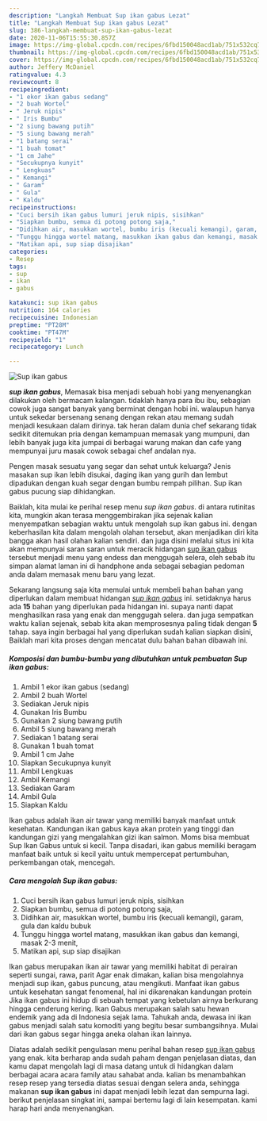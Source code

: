 ```yaml
---
description: "Langkah Membuat Sup ikan gabus Lezat"
title: "Langkah Membuat Sup ikan gabus Lezat"
slug: 386-langkah-membuat-sup-ikan-gabus-lezat
date: 2020-11-06T15:55:30.857Z
image: https://img-global.cpcdn.com/recipes/6fbd150048acd1ab/751x532cq70/sup-ikan-gabus-foto-resep-utama.jpg
thumbnail: https://img-global.cpcdn.com/recipes/6fbd150048acd1ab/751x532cq70/sup-ikan-gabus-foto-resep-utama.jpg
cover: https://img-global.cpcdn.com/recipes/6fbd150048acd1ab/751x532cq70/sup-ikan-gabus-foto-resep-utama.jpg
author: Jeffery McDaniel
ratingvalue: 4.3
reviewcount: 8
recipeingredient:
- "1 ekor ikan gabus sedang"
- "2 buah Wortel"
- " Jeruk nipis"
- " Iris Bumbu"
- "2 siung bawang putih"
- "5 siung bawang merah"
- "1 batang serai"
- "1 buah tomat"
- "1 cm Jahe"
- "Secukupnya kunyit"
- " Lengkuas"
- " Kemangi"
- " Garam"
- " Gula"
- " Kaldu"
recipeinstructions:
- "Cuci bersih ikan gabus lumuri jeruk nipis, sisihkan"
- "Siapkan bumbu, semua di potong potong saja,"
- "Didihkan air, masukkan wortel, bumbu iris (kecuali kemangi), garam, gula dan kaldu bubuk"
- "Tunggu hingga wortel matang, masukkan ikan gabus dan kemangi, masak 2-3 menit,"
- "Matikan api, sup siap disajikan"
categories:
- Resep
tags:
- sup
- ikan
- gabus

katakunci: sup ikan gabus 
nutrition: 164 calories
recipecuisine: Indonesian
preptime: "PT28M"
cooktime: "PT47M"
recipeyield: "1"
recipecategory: Lunch

---
```



![Sup ikan gabus](https://img-global.cpcdn.com/recipes/6fbd150048acd1ab/751x532cq70/sup-ikan-gabus-foto-resep-utama.jpg)

<b><i>sup ikan gabus</i></b>, Memasak bisa menjadi sebuah hobi yang menyenangkan dilakukan oleh bermacam kalangan. tidaklah hanya para ibu ibu, sebagian cowok juga sangat banyak yang berminat dengan hobi ini. walaupun hanya untuk sekedar bersenang senang dengan rekan atau memang sudah menjadi kesukaan dalam dirinya. tak heran dalam dunia chef sekarang tidak sedikit ditemukan pria dengan kemampuan memasak yang mumpuni, dan lebih banyak juga kita jumpai di berbagai warung makan dan cafe yang mempunyai juru masak cowok sebagai chef andalan nya.

Pengen masak sesuatu yang segar dan sehat untuk keluarga? Jenis masakan sup ikan lebih disukai, daging ikan yang gurih dan lembut dipadukan dengan kuah segar dengan bumbu rempah pilihan. Sup ikan gabus pucung siap dihidangkan.

Baiklah, kita mulai ke perihal resep menu <i>sup ikan gabus</i>. di antara rutinitas kita, mungkin akan terasa menggembirakan jika sejenak kalian menyempatkan sebagian waktu untuk mengolah sup ikan gabus ini. dengan keberhasilan kita dalam mengolah olahan tersebut, akan menjadikan diri kita bangga akan hasil olahan kalian sendiri. dan juga disini melalui situs ini kita akan mempunyai saran saran untuk meracik hidangan <u>sup ikan gabus</u> tersebut menjadi menu yang endess dan menggugah selera, oleh sebab itu simpan alamat laman ini di handphone anda sebagai sebagian pedoman anda dalam memasak menu baru yang lezat.


Sekarang langsung saja kita memulai untuk membeli bahan bahan yang diperlukan dalam membuat hidangan <u><i>sup ikan gabus</i></u> ini. setidaknya harus ada <b>15</b> bahan yang diperlukan pada hidangan ini. supaya nanti dapat menghasilkan rasa yang enak dan menggugah selera. dan juga sempatkan waktu kalian sejenak, sebab kita akan memprosesnya paling tidak dengan <b>5</b> tahap. saya ingin berbagai hal yang diperlukan sudah kalian siapkan disini, Baiklah mari kita proses dengan mencatat dulu bahan bahan dibawah ini.

<!--inarticleads1-->

##### Komposisi dan bumbu-bumbu yang dibutuhkan untuk pembuatan Sup ikan gabus:

1. Ambil 1 ekor ikan gabus (sedang)
1. Ambil 2 buah Wortel
1. Sediakan  Jeruk nipis
1. Gunakan  Iris Bumbu
1. Gunakan 2 siung bawang putih
1. Ambil 5 siung bawang merah
1. Sediakan 1 batang serai
1. Gunakan 1 buah tomat
1. Ambil 1 cm Jahe
1. Siapkan Secukupnya kunyit
1. Ambil  Lengkuas
1. Ambil  Kemangi
1. Sediakan  Garam
1. Ambil  Gula
1. Siapkan  Kaldu


Ikan gabus adalah ikan air tawar yang memiliki banyak manfaat untuk kesehatan. Kandungan ikan gabus kaya akan protein yang tinggi dan kandungan gizi yang mengalahkan gizi ikan salmon. Moms bisa membuat Sup Ikan Gabus untuk si kecil. Tanpa disadari, ikan gabus memiliki beragam manfaat baik untuk si kecil yaitu untuk mempercepat pertumbuhan, perkembangan otak, mencegah. 

<!--inarticleads2-->

##### Cara mengolah Sup ikan gabus:

1. Cuci bersih ikan gabus lumuri jeruk nipis, sisihkan
1. Siapkan bumbu, semua di potong potong saja,
1. Didihkan air, masukkan wortel, bumbu iris (kecuali kemangi), garam, gula dan kaldu bubuk
1. Tunggu hingga wortel matang, masukkan ikan gabus dan kemangi, masak 2-3 menit,
1. Matikan api, sup siap disajikan


Ikan gabus merupakan ikan air tawar yang memiliki habitat di perairan seperti sungai, rawa, parit Agar enak dimakan, kalian bisa mengolahnya menjadi sup ikan, gabus puncung, atau mengikuti. Manfaat ikan gabus untuk kesehatan sangat fenomenal, hal ini dikarenakan kandungan protein Jika ikan gabus ini hidup di sebuah tempat yang kebetulan airnya berkurang hingga cenderung kering. Ikan Gabus merupakan salah satu hewan endemik yang ada di Indonesia sejak lama. Tahukah anda, dewasa ini ikan gabus menjadi salah satu komoditi yang begitu besar sumbangsihnya. Mulai dari ikan gabus segar hingga aneka olahan ikan lainnya. 

Diatas adalah sedikit pengulasan menu perihal bahan resep <u>sup ikan gabus</u> yang enak. kita berharap anda sudah paham dengan penjelasan diatas, dan kamu dapat mengolah lagi di masa datang untuk di hidangkan dalam berbagai acara acara family atau sahabat anda. kalian bs menambahkan resep resep yang tersedia diatas sesuai dengan selera anda, sehingga makanan <b>sup ikan gabus</b> ini dapat menjadi lebih lezat dan sempurna lagi. berikut penjelasan singkat ini, sampai bertemu lagi di lain kesempatan. kami harap hari anda menyenangkan.
